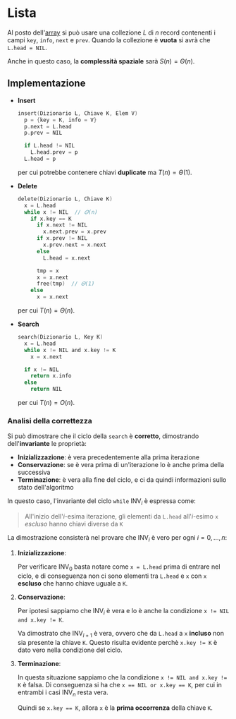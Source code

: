 # Lista

Al posto dell'[array](../01/README.md) si può usare una collezione $L$ di $n$ record contenenti i campi `key`, `info`, `next` e `prev`.
Quando la collezione è **vuota** si avrà che `L.head = NIL`.

Anche in questo caso, la **complessità spaziale** sarà $S(n) = \Theta(n)$.

## Implementazione

- **Insert**

	```c
	insert(Dizionario L, Chiave K, Elem V)
	  p = {key = K, info = V}
	  p.next = L.head
	  p.prev = NIL

	  if L.head != NIL
	    L.head.prev = p
	  L.head = p
	```
	per cui potrebbe contenere chiavi **duplicate** ma $T(n) = \Theta(1)$.

- **Delete**

	```c
	delete(Dizionario L, Chiave K)
	  x = L.head
	  while x != NIL  // 𝛩(n)
	    if x.key == K
	      if x.next != NIL
	        x.next.prev = x.prev
	      if x.prev != NIL
	        x.prev.next = x.next
	      else
	        L.head = x.next

	      tmp = x
	      x = x.next
	      free(tmp)  // 𝛩(1)
	    else
	      x = x.next
	```
	per cui $T(n) = \Theta(n)$.

- **Search**

	```c
	search(Dizionario L, Key K)
	  x = L.head
	  while x != NIL and x.key != K
	    x = x.next

	  if x != NIL
	    return x.info
	  else
	    return NIL
	```
	per cui $T(n) = O(n)$.

### Analisi della correttezza

Si può dimostrare che il ciclo della `search` è **corretto**, dimostrando dell'**invariante** le proprietà:
- **Inizializzazione**: è vera precedentemente alla prima iterazione
- **Conservazione**: se è vera prima di un'iterazione lo è anche prima della successiva
- **Terminazione**: è vera alla fine del ciclo, e ci da quindi informazioni sullo stato dell'algoritmo

In questo caso, l'invariante del ciclo `while` $\text{INV}_i$ è espressa come:
> All'inizio dell'$i$-esima iterazione, gli elementi da `L.head` all'$i$-esimo `x` _escluso_ hanno chiavi diverse da `K`

La dimostrazione consisterà nel provare che $\text{INV}_i$ è vero per ogni $i = 0, ..., n$:

1. **Inizializzazione**:

	Per verificare $\text{INV}_0$ basta notare come `x = L.head` prima di entrare nel ciclo, e di conseguenza non ci sono elementi tra `L.head` e `x` con `x` **escluso** che hanno chiave uguale a `K`.

2. **Conservazione**:

	Per ipotesi sappiamo che $\text{INV}_i$ è vera e lo è anche la condizione `x != NIL and x.key != K`.

	Va dimostrato che $\text{INV}_{i+1}$ è vera, ovvero che da `L.head` a `x` **incluso** non sia presente la chiave `K`.
	Questo risulta evidente perchè `x.key != K` è dato vero nella condizione del ciclo.

3. **Terminazione**:

	In questa situazione sappiamo che la condizione `x != NIL and x.key != K` è falsa.
	Di conseguenza si ha che `x == NIL or x.key == K`, per cui in entrambi i casi $\text{INV}_n$ resta vera.

	Quindi se `x.key == K`, allora `x` è la **prima occorrenza** della chiave `K`.
